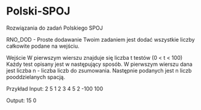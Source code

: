 # Polski-SPOJ
Rozwiązania do zadań Polskiego SPOJ

RNO_DOD - Proste dodawanie
Twoim zadaniem jest dodać wszystkie liczby całkowite podane na wejściu.

Wejście
W pierwszym wierszu znajduje się liczba t testów (0 < t < 100) Każdy test opisany jest w następujący sposób. W pierwszym wierszu dana jest liczba n - liczba liczb do zsumowania. Następnie podanych jest n liczb pooddzielanych spacją.

Przykład
Input:
2
5
1 2 3 4 5
2
-100 100

Output:
15
0

